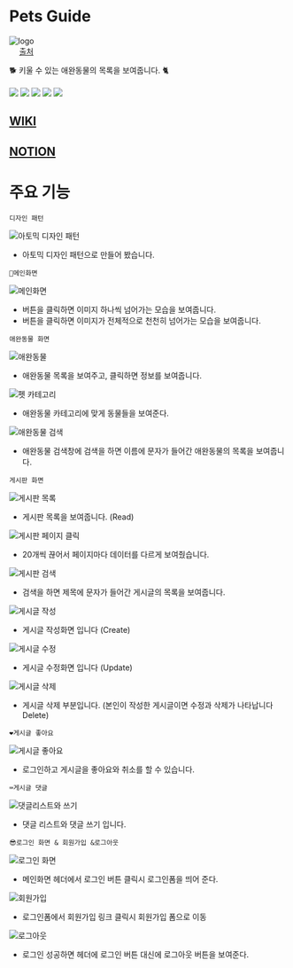 # Pets Guide

![logo](https://user-images.githubusercontent.com/66199817/177285181-6e2bba89-c18f-4c34-b88d-c627ea0c592e.jpg) <br /> 
[출처](https://www.vecteezy.com/vector-art/2121105-cute-shiba-inu-dog-with-pancake-on-his-head-cartoon-vector-illustration) <br />

🐕 키울 수 있는 애완동물의 목록을 보여줍니다. 🐈 <br /> <br />
<img src="https://img.shields.io/badge/JavaScript-F7DF1E?style=plastic&logo=JavaScript&logoColor=black">
<img src="https://img.shields.io/badge/React-61DAFB?style=plastic&logo=React&logoColor=black">
<img src="https://img.shields.io/badge/styled components-DB7093?style=plastic&logo=styled components&logoColor=black">
<img src="https://img.shields.io/badge/React Router-CA4245?style=plastic&logo=React Router&logoColor=black">
<img src="https://img.shields.io/badge/Firebase-FFCA28?style=plastic&logo=Firebase&logoColor=black">

## [WIKI](https://github.com/inzosa/pets-guide/wiki)

## [NOTION](https://gilded-experience-b42.notion.site/ade9f9dce2704fb5b074c4b45e59c4d1)

# 주요 기능

`디자인 패턴`

![아토믹 디자인 패턴](https://user-images.githubusercontent.com/66199817/177449303-ccc75cd1-fed1-45db-9422-5845f1c608b4.JPG)

- 아토믹 디자인 패턴으로 만들어 봤습니다.

`🌝메인화면`

![메인화면](https://user-images.githubusercontent.com/66199817/177456907-37d74ab2-1166-422e-b81f-2dde61fda7b2.gif)

- 버튼을 클릭하면 이미지 하나씩 넘어가는 모습을 보여줍니다.
- 버튼을 클릭하면 이미지가 전체적으로 천천히 넘어가는 모습을 보여줍니다.

`애완동물 화면`

![애완동물](https://user-images.githubusercontent.com/66199817/177472501-7a54cfd9-43fd-4fd0-a6ab-4d8e68527598.JPG)

- 애완동물 목록을 보여주고, 클릭하면 정보를 보여줍니다.

![펫 카테고리](https://user-images.githubusercontent.com/66199817/177496427-eeecb7fd-d2e7-4e8d-b7de-a7c36a9d1ee5.gif)

- 애완동물 카테고리에 맞게 동물들을 보여준다.

![애완동물 검색](https://user-images.githubusercontent.com/66199817/177472959-ed1de269-9cf5-4a5d-9758-042cca7ad930.JPG)

- 애완동물 검색창에 검색을 하면 이름에 문자가 들어간 애완동물의 목록을 보여줍니다.

`게시판 화면`

![게시판 목록](https://user-images.githubusercontent.com/66199817/204706417-5868549a-aee5-439c-b871-01cbe5d7096c.png)

- 게시판 목록을 보여줍니다. (Read)

![게시판 페이지 클릭](https://user-images.githubusercontent.com/66199817/179551970-67a9cfd6-3ef2-45b4-94a9-7a8c71852681.JPG)

- 20개씩 끊어서 페이지마다 데이터를 다르게 보여줬습니다.

![게시판 검색](https://user-images.githubusercontent.com/66199817/179553378-a5811d2a-4a2e-4245-a1b2-bb80c085b511.JPG)

- 검색을 하면 제목에 문자가 들어간 게시글의 목록을 보여줍니다.

![게시글 작성](https://user-images.githubusercontent.com/66199817/204706596-bac483a6-0bdf-407b-a208-d59a7009ddcd.png)

- 게시글 작성화면 입니다 (Create)

![게시글 수정](https://user-images.githubusercontent.com/66199817/204706785-f326eb0a-1861-4dd8-90ff-d4037d613f20.gif)

- 게시글 수정화면 입니다 (Update)

![게시글 삭제](https://user-images.githubusercontent.com/66199817/204706910-d33760e5-9578-4225-bbc8-f82fda07a427.png)

- 게시글 삭제 부분입니다. (본인이 작성한 게시글이면 수정과 삭제가 나타납니다 Delete)

`❤️게시글 좋아요`

![게시글 좋아요](https://user-images.githubusercontent.com/66199817/204707174-5f817725-7b95-47b0-8f36-6adfc879a41c.gif)

- 로그인하고 게시글을 좋아요와 취소를 할 수 있습니다.

`⌨️게시글 댓글`

![댓글리스트와 쓰기](https://user-images.githubusercontent.com/66199817/204707310-57fb658c-586a-4962-9616-700775fdf2dc.gif)

- 댓글 리스트와 댓글 쓰기 입니다.

`😎로그인 화면 & 회원가입 &로그아웃`

![로그인 화면](https://user-images.githubusercontent.com/66199817/205222345-05c356bb-07b4-47c6-9684-8d6ce0bbea73.JPG)

- 메인화면 헤더에서 로그인 버튼 클릭시 로그인폼을 띄어 준다.

![회원가입](https://user-images.githubusercontent.com/66199817/181905850-6a79acad-585b-46be-abc8-9caf30177c00.JPG)

- 로그인폼에서 회원가입 링크 클릭시 회원가입 폼으로 이동

![로그아웃](https://user-images.githubusercontent.com/66199817/178934248-1bb068be-45c2-4802-bcf5-22305ea159fe.JPG)

- 로그인 성공하면 헤더에 로그인 버튼 대신에 로그아웃 버튼을 보여준다.
